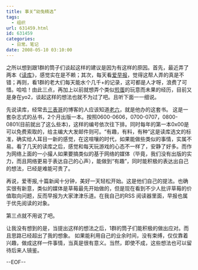 ```yaml
---
title: 事关“幼兔精选”
tags:
  - 组织
url: 631459.html
id: 631459
categories:
  - 日常。笔记
date: 2008-05-10 03:10:00
---
```


之所以想到跟1群的筒子们谈起这样的建议是因为有这样的原因。首先，最近弄了两本《[读库](http://blog.sina.com.cn/pigu6)》，感觉实在是不赖；其次，每天看[爱早报](http://www.izaobao.com/)，觉得这帮人弄的真是不错；再则，看1群的老大们每天能水个几千+的记录，这可都是人才呀，浪费了可惜。哈哈！由此三点，再加上以前就想弄个类似[煎蛋](http://jandan.net)的玩意而未果的经历，目前又是身在yo2，谈起这样的想法也就不为过了吧。且听下面一一细说。

先说读库，经常去[三表哥](http://www.wangxiaofeng.net)的博客的人应该知道[老六](http://pigu6.ycool.com/)，就是他办的这套书。 这是一套杂志式的丛书，2个月出版一本。按照0600-0606，0700-0707，0800-0801(目前就出了这么些本)，这样的编号依次往下排。同时每年的第一本0x00是可以免费索取的，给主编大大发邮件则可。“有趣，有料，有种”这是读库选文的标准，确实给人耳目一新的感觉，在这喧嚷的时代，如果能做些类似的事情，实属不易。看了几天的读库之后，感觉和每天玩游戏的心态不一样了，安静了好多。而作为网络上面的一小撮人如果要搞类似的基于网络的媒体（毕竟，我们没有出版的实力，而且网络更易于表达自己的心声），能做到“有趣”，同时能积极的表达出自己的想法，已经是难能可贵了。

再说，爱枣报,十篇新闻十分钟，美好一天轻松开始。这是他们自己的提法。也确实很有新意，类似的媒体是草莓最先开始做的，但是现在看到不少人批评草莓的价值取向问题，反而早报为大家津津乐道。在我自己的RSS 阅读器里面，早报也属于优先阅读的对象。

第三点就不用说了吧。

让我没有想到的是，当提出这样的想法之后，1群的筒子们能积极的做出应对。而且思路已经超出了我的想象。 如果能利用自己的业余时间，没有束缚，仅仅靠着兴趣，做成这样一件事情，当真是很有意义。当然，即使不成，这些想法也可以留待后来人镜鉴。

--EOF--